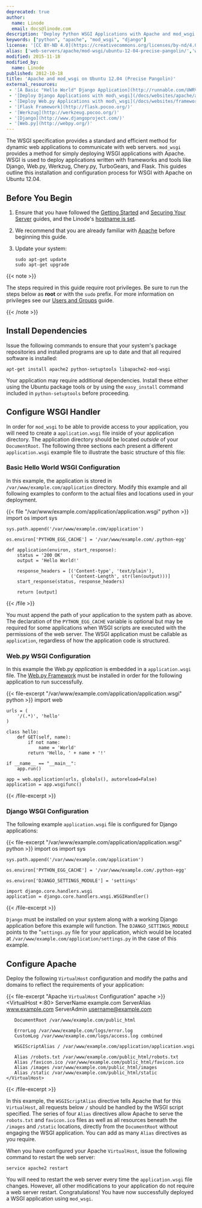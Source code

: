```yaml
---
deprecated: true
author:
  name: Linode
  email: docs@linode.com
description: 'Deploy Python WSGI Applications with Apache and mod_wsgi.'
keywords: ["python", "apache", "mod_wsgi", "django"]
license: '[CC BY-ND 4.0](https://creativecommons.org/licenses/by-nd/4.0)'
alias: ['web-servers/apache/mod-wsgi/ubuntu-12-04-precise-pangolin/','websites/apache/apache-and-modwsgi-on-ubuntu-12-04-precise-pangolin/']
modified: 2015-11-18
modified_by:
  name: Linode
published: 2012-10-18
title: 'Apache and mod_wsgi on Ubuntu 12.04 (Precise Pangolin)'
external_resources:
 - '[A Basic "Hello World" Django Application](http://runnable.com/UWRVp6lLuONCAABD/hello-world-in-django-for-python)'
 - '[Deploy Django Applications with mod\_wsgi](/docs/websites/apache/apache-and-modwsgi-on-ubuntu-12-04-precise-pangolin)'
 - '[Deploy Web.py Applications with mod\_wsgi](/docs/websites/frameworks/webpy-on-ubuntu-12-04-precise-pangolin/)'
 - '[Flask Framework](http://flask.pocoo.org/)'
 - '[Werkzug](http://werkzeug.pocoo.org/)'
 - '[Django](http://www.djangoproject.com/)'
 - '[Web.py](http://webpy.org/)'
---
```


The WSGI specification provides a standard and efficient method for dynamic web applications to communicate with web servers. `mod_wsgi` provides a method for simply deploying WSGI applications with Apache. WSGI is used to deploy applications written with frameworks and tools like Django, Web.py, Werkzug, Chery.py, TurboGears, and Flask. This guides outline this installation and configuration process for WSGI with Apache on Ubuntu 12.04.

## Before You Begin

1.  Ensure that you have followed the [Getting Started](/docs/getting-started) and [Securing Your Server](/docs/security/securing-your-server) guides, and the Linode's [hostname is set](/docs/getting-started#setting-the-hostname).

2.  We recommend that you are already familiar with [Apache](/docs/websites/apache/how-to-install-and-configure-apache-2-web-server-on-ubuntu-12-04-lts-precise-pangolin) before beginning this guide.

3.  Update your system:

        sudo apt-get update
        sudo apt-get upgrade

{{< note >}}

The steps required in this guide require root privileges. Be sure to run the steps below as **root** or with the `sudo` prefix. For more information on privileges see our [Users and Groups](/docs/tools-reference/linux-users-and-groups) guide.

{{< /note >}}

## Install Dependencies

Issue the following commands to ensure that your system's package repositories and installed programs are up to date and that all required software is installed:

    apt-get install apache2 python-setuptools libapache2-mod-wsgi

Your application may require additional dependencies. Install these either using the Ubuntu package tools or by using the `easy_install` command included in `python-setuptools` before proceeding.

## Configure WSGI Handler

In order for `mod_wsgi` to be able to provide access to your application, you will need to create a `application.wsgi` file inside of your application directory. The application directory should be located *outside* of your `DocumentRoot`. The following three sections each present a different `application.wsgi` example file to illustrate the basic structure of this file:

### Basic Hello World WSGI Configuration

In this example, the application is stored in `/var/www/example.com/application` directory. Modify this example and all following examples to conform to the actual files and locations used in your deployment.

{{< file "/var/www/example.com/application/application.wsgi" python >}}
import os
    import sys

    sys.path.append('/var/www/example.com/application')

    os.environ['PYTHON_EGG_CACHE'] = '/var/www/example.com/.python-egg'

    def application(environ, start_response):
        status = '200 OK'
        output = 'Hello World!'

        response_headers = [('Content-type', 'text/plain'),
                            ('Content-Length', str(len(output)))]
        start_response(status, response_headers)

        return [output]
{{< /file >}}


You must append the path of your application to the system path as above. The declaration of the `PYTHON_EGG_CACHE` variable is optional but may be required for some applications when WSGI scripts are executed with the permissions of the web server. The WSGI application must be callable as `application`, regardless of how the application code is structured.

### Web.py WSGI Configuration

In this example the Web.py *application* is embedded in a `application.wsgi` file. The [Web.py Framework](/docs/websites/frameworks/webpy-on-ubuntu-12-04-precise-pangolin/) must be installed in order for the following application to run successfully.

{{< file-excerpt "/var/www/example.com/application/application.wsgi" python >}}
import web

    urls = (
        '/(.*)', 'hello'
    )

    class hello:        
        def GET(self, name):
            if not name:
                name = 'World'
            return 'Hello, ' + name + '!'

    if __name__ == "__main__":
        app.run()

    app = web.application(urls, globals(), autoreload=False)
    application = app.wsgifunc()
{{< /file-excerpt >}}


### Django WSGI Configuration

The following example `application.wsgi` file is configured for Django applications:

{{< file-excerpt "/var/www/example.com/application/application.wsgi" python >}}
import os
    import sys

    sys.path.append('/var/www/example.com/application')

    os.environ['PYTHON_EGG_CACHE'] = '/var/www/example.com/.python-egg'

    os.environ['DJANGO_SETTINGS_MODULE'] = 'settings'

    import django.core.handlers.wsgi
    application = django.core.handlers.wsgi.WSGIHandler()
{{< /file-excerpt >}}


`Django` must be installed on your system along with a working Django application before this example will function. The `DJANGO_SETTINGS_MODULE` points to the "`settings.py` file for your application, which would be located at `/var/www/example.com/application/settings.py` in the case of this example.

## Configure Apache

Deploy the following `VirtualHost` configuration and modify the paths and domains to reflect the requirements of your application:

{{< file-excerpt "Apache `VirtualHost` Configuration" apache >}}
<VirtualHost *:80>
       ServerName example.com
       ServerAlias www.example.com
       ServerAdmin username@example.com

       DocumentRoot /var/www/example.com/public_html

       ErrorLog /var/www/example.com/logs/error.log
       CustomLog /var/www/example.com/logs/access.log combined

       WSGIScriptAlias / /var/www/example.com/application/application.wsgi

       Alias /robots.txt /var/www/example.com/public_html/robots.txt
       Alias /favicon.ico /var/www/example.com/public_html/favicon.ico
       Alias /images /var/www/example.com/public_html/images
       Alias /static /var/www/example.com/public_html/static
    </VirtualHost>
{{< /file-excerpt >}}


In this example, the `WSGIScriptAlias` directive tells Apache that for this `VirtualHost`, all requests below `/` should be handled by the WSGI script specified. The series of four `Alias` directives allow Apache to serve the `robots.txt` and `favicon.ico` files as well as all resources beneath the `/images` and `/static` locations, directly from the `DocumentRoot` without engaging the WSGI application. You can add as many `Alias` directives as you require.

When you have configured your Apache `VirtualHost`, issue the following command to restart the web server:

    service apache2 restart

You will need to restart the web server every time the `application.wsgi` file changes. However, all other modifications to your application do not require a web server restart. Congratulations! You have now successfully deployed a WSGI application using `mod_wsgi`.
